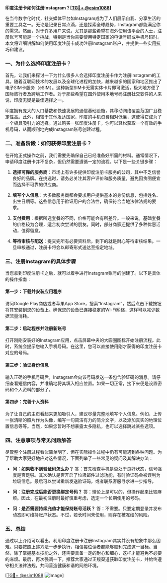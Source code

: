 **印度注册卡如何注册Instagram？[[TG💪+ @esim1088](https://t.me/s/esim1088)]**

在当今数字化时代，社交媒体平台如Instagram成为了人们展示自我、分享生活的重要工具之一。无论是记录日常点滴，还是探索全球趋势，Instagram都能满足你的需求。然而，对于许多用户来说，尤其是那些希望在海外使用该平台的人士，注册账号可能是一个挑战，特别是当你需要使用特定国家的电话号码或手机号码时。本文将详细讲解如何使用印度注册卡成功注册Instagram账户，并提供一些实用技巧和建议。

### 一、为什么选择印度注册卡？

首先，让我们来探讨一下为什么很多人会选择印度注册卡作为注册Instagram的工具。随着互联网技术的发展以及全球化进程的加快，越来越多的国家和地区推出了电子SIM卡服务（eSIM）。这种新型SIM卡无需实体卡片即可激活，极大地方便了国际旅行者及跨境工作者。对于那些希望在国外使用本地号码注册社交软件的人来说，印度无疑是最佳选择之一。

印度拥有庞大的人口基数和快速发展的通信基础设施，其移动网络覆盖范围广且稳定性高。此外，相较于其他发达国家，印度的手机资费相对低廉，这使得它成为了一个极具吸引力的选择。通过购买一张印度注册卡，你可以轻松获取一个有效的手机号码，从而顺利地完成Instagram账号创建过程。

### 二、准备阶段：如何获得印度注册卡？

在开始正式操作之前，我们需要先确保自己已经准备好所需的材料。通常情况下，申请印度注册卡并不复杂，但仍然需要遵循一定的流程。以下是一些关键步骤：

1. **选择可靠的服务商**：市场上有许多提供印度注册卡服务的公司，其中不乏信誉良好的品牌。在挑选时，请务必关注其客户评价和服务质量，避免因贪图便宜而选择不可靠的供应商。
   
2. **填写个人信息**：大多数服务商都会要求用户提供基本的身份信息，包括姓名、出生日期等。这些信息用于验证用户的合法性，确保符合当地法律法规的要求。

3. **支付费用**：根据所选套餐的不同，价格可能会有所差异。一般来说，基础套餐的价格较为合理，适合初次尝试的朋友。同时，部分商家还提供了多种优惠活动，值得留意。

4. **等待审核与配送**：提交完所有必要资料后，剩下的就是耐心等待审核结果。一旦审核通过，注册卡将会以邮寄形式送达至指定地址。

### 三、注册Instagram的具体步骤

当您拿到印度注册卡之后，就可以着手进行Instagram账号的创建了。以下是具体的操作指南：

#### 第一步：下载并安装应用程序
访问Google Play商店或者苹果App Store，搜索“Instagram”，然后点击下载按钮将其安装到您的设备上。确保您的设备已连接稳定的Wi-Fi网络，这样可以减少数据流量消耗。

#### 第二步：启动程序并注册新账号
打开刚刚安装好的Instagram应用，点击屏幕中央的大圆圈图标开始注册流程。此时，系统会提示您输入手机号码。在这里，您可以直接使用刚才获得的印度注册卡对应的号码。

#### 第三步：验证身份信息
输入正确的手机号码后，Instagram会向该号码发送一条包含验证码的消息。请仔细查看短信内容，并准确地将其填入相应位置。如果一切正常，接下来便是设置密码和个人资料的部分了。

#### 第四步：完善个人资料
为了让自己的主页看起来更加吸引人，建议尽量完整地填写个人信息。例如，上传一张清晰的照片作为头像，编写一句简洁有力的简介文字，以及添加真实的地理位置信息等等。当然，如果您暂时不想暴露太多隐私，也可以选择跳过某些选项。

### 四、注意事项与常见问题解答

尽管整个注册过程看似简单明了，但在实际操作过程中仍有可能遇到各种问题。为了帮助大家更好地应对这些情况，下面列举了一些常见的疑问及其解决办法：

- **问：如果收不到验证码怎么办？**
  答：首先检查手机是否处于良好状态，信号强度是否足够。其次确认是否开启了垃圾邮件过滤功能，有时验证码会被误判为垃圾信息。最后可以尝试重新发送验证码，或者联系客服寻求进一步指导。

- **问：注册完成后能否更换绑定号码？**
  答：理论上是可以的，但操作起来比较麻烦。因此，在最初注册时最好慎重考虑，选定一个长期使用的号码。

- **问：是否需要持续充值才能保持账号活跃？**
  答：不需要。只要定期登录并发布动态即可维持账户状态。不过，若长时间未使用，则存在被冻结的风险。

### 五、总结

通过以上介绍可以看出，利用印度注册卡注册Instagram其实并没有想象中那么困难。只要按照上述方法一步步执行，相信每位读者都能够顺利完成这一目标。当然，除了掌握基本技能之外，还需要具备一定的耐心和细心，这样才能避免不必要的麻烦。最后，再次强调一下，推荐大家通过正规渠道获取印度注册卡，并始终遵守相关法律法规，共同营造健康和谐的网络环境。

[[TG💪+ @esim1088](https://t.me/s/esim1088) ![Image](https://i.postimg.cc/4NQfJmqS/Snipaste-2025-05-13-00-14-12.png)]